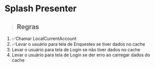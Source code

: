 # Splash Presenter 

>## Regras

1. ✅Chamar LocalCurrentAccount
2. ✅Levar o usuário para tela  de Enquestes se tiver dados no cache
3. Levar o usuário para tela  de Login se não tiver dados no cache
4. Levar o usuário para tela  de Login se der erro ao carregar dados do cache
